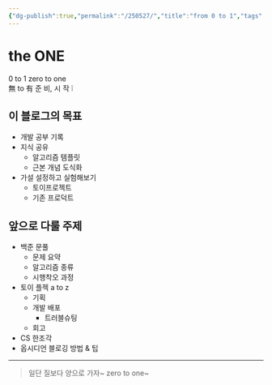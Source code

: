 ```yaml
---
{"dg-publish":true,"permalink":"/250527/","title":"from 0 to 1","tags":["소개"],"noteIcon":"3","created":"2025-05-27T14:02:21.997+09:00","updated":"2025-05-27T23:14:37.859+09:00"}
---
```


# the ONE
0 to 1
zero to one  
無 to 有
준 비, 시 작 ❕

## 이 블로그의 목표

- 개발 공부 기록
- 지식 공유
	- 알고리즘 템플릿
	- 근본 개념 도식화
- 가설 설정하고 실험해보기
	- 토이프로젝트
	- 기존 프로덕트

## 앞으로 다룰 주제

- 백준 문풀
	- 문제 요약
	- 알고리즘 종류
	- 시행착오 과정
- 토이 플젝 a to z
	- 기획
	- 개발 배포
		- 트러블슈팅
	- 회고
- CS 한조각
- 옵시디언 블로깅 방법 & 팁

---

> 일단 질보다 양으로 가자~ zero to one~
